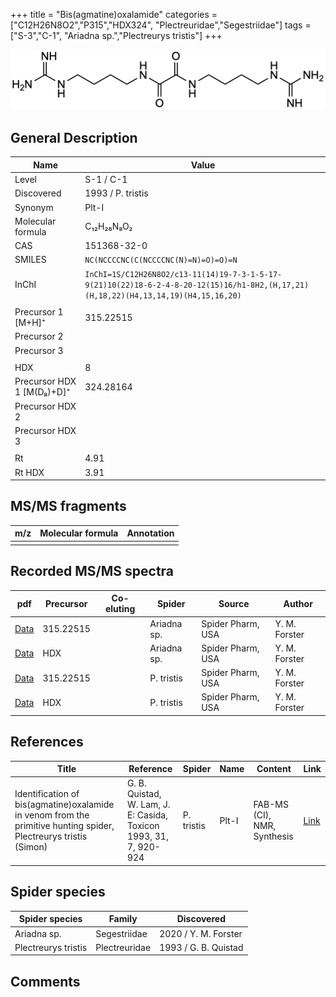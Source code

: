 +++
title = "Bis(agmatine)oxalamide"
categories = ["C12H26N8O2","P315","HDX324",
"Plectreuridae","Segestriidae"]
tags = ["S-3","C-1",
"Ariadna sp.","Plectreurys tristis"]
+++

![](/img/Bis(agmatine)oxalamide.png)

## General Description

| Name                      | Value             |
|---------------------------|-------------------|
| Level                     | S-1 / C-1                 |
| Discovered                | 1993 / P. tristis |
| Synonym                   | Plt-I                  |
| Molecular formula         | C₁₂H₂₆N₈O₂        |
| CAS                       | 151368-32-0       |
| SMILES | `NC(NCCCCNC(C(NCCCCNC(N)=N)=O)=O)=N`  |
| InChI  | `InChI=1S/C12H26N8O2/c13-11(14)19-7-3-1-5-17-9(21)10(22)18-6-2-4-8-20-12(15)16/h1-8H2,(H,17,21)(H,18,22)(H4,13,14,19)(H4,15,16,20)`  |
|                           |                   |
| Precursor 1 [M+H]⁺        | 315.22515         |
| Precursor 2               |                   |
| Precursor 3               |                   |
|                           |                   |
| HDX                       | 8                 |
| Precursor HDX 1 [M(D₈)+D]⁺ | 324.28164         |
| Precursor HDX 2           |                   |
| Precursor HDX 3           |                   |
|                           |                   |
| Rt                        | 4.91                  |
| Rt HDX                    | 3.91                  |

## MS/MS fragments

| m/z | Molecular formula | Annotation |
|-----|-------------------|------------|
|     |                   |            |

## Recorded MS/MS spectra

| pdf | Precursor | Co-eluting | Spider | Source | Author |
|-----|-----------|------------|--------|--------|--------|
| [Data](/pdf/Ariadna-sp/315_Bis(agmatine)oxalamide_Ar-sp.pdf) | 315.22515 |           | Ariadna sp. | Spider Pharm, USA | Y. M. Forster |
| [Data](/pdf/Ariadna-sp/315_Bis(agmatine)oxalamide_Ad-sp_HDX.pdf) | HDX |           | Ariadna sp. | Spider Pharm, USA | Y. M. Forster |
| [Data](/pdf/P-tristis/315_Bis(agmatine)oxalamide_Pt.pdf) | 315.22515 |           | P. tristis | Spider Pharm, USA | Y. M. Forster |
| [Data](/pdf/P-tristis/315_Bis(agmatine)oxalamide_Pt_HDX.pdf) | HDX |           | P. tristis | Spider Pharm, USA | Y. M. Forster |

## References

| Title                                                                                                            | Reference                                                         | Spider     | Name  | Content     | Link                                         |
|------------------------------------------------------------------------------------------------------------------|-------------------------------------------------------------------|------------|-------|-------------|----------------------------------------------|
| Identification of bis(agmatine)oxalamide in venom from the primitive hunting spider, Plectreurys tristis (Simon) | G. B. Quistad, W. Lam, J. E: Casida, Toxicon 1993, 31, 7, 920-924 | P. tristis | Plt-I | FAB-MS (CI), NMR, Synthesis | [Link](https://doi.org/10.1016/0041-0101(93)90229-C) |

## Spider species

| Spider species      | Family        | Discovered           |
|---------------------|---------------|----------------------|
| Ariadna sp. | Segestriidae | 2020 / Y. M. Forster |
| Plectreurys tristis | Plectreuridae | 1993 / G. B. Quistad |

## Comments